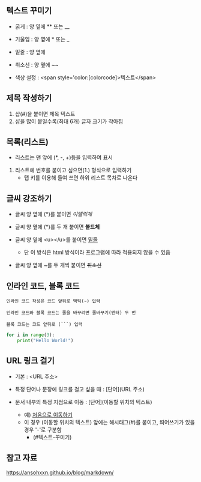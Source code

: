 ## 텍스트 꾸미기

- 굵게 : 양 옆에 ** 또는 __
- 기울임 : 양 옆에 * 또는 _
- 밑줄 : 양 옆에 <u></u>
- 취소선 : 양 옆에 ~~

- 색상 설정 : <span style='color:[colorcode]>텍스트\</span>

## 제목 작성하기

1. 샵(#)을 붙이면 제목 텍스트
2. 샵을 많이 붙일수록(최대 6개) 글자 크기가 작아짐

## 목록(리스트)

- 리스트는 맨 앞에 (*, -, +)등을 입력하여 표시
1. 리스트에 번호를 붙이고 싶으면(1.) 형식으로 입력하기
    - 탭 키를 이용해 들여 쓰면 하위 리스트 목차로 나온다

## 글씨 강조하기

- 글씨 양 옆에 (*)를 붙이면 *이탤릭체*
- 글씨 양 옆에 (*)를 두 개 붙이면 **볼드체**

- 글씨 양 옆에 \<u>\</u>를 붙이면 <u>밑줄</u>
  - 단 이 방식은 html 방식이라 프로그램에 따라 적용되지 않을 수 있음
- 글씨 양 옆에 ~를 두 개씩 붙이면 ~~취소선~~

## 인라인 코드, 블록 코드

`인라인 코드 작성은 코드 앞뒤로 백틱(~) 입력`

`인라인 코드와 블록 코드는 줄을 바꾸려면 줄바꾸기(엔터) 두 번`

`블록 코드는 코드 앞뒤로 (```) 입력`

```python
for i in range(3):
    print("Hello World!")
```

## URL 링크 걸기

- 기본 : \<URL 주소>

- 특정 단어나 문장에 링크를 걸고 싶을 때 : \[단어]\(URL 주소)

- 문서 내부의 특정 지점으로 이동 : \[단어]\(이동할 위치의 텍스트)
  - 예) [처음으로 이동하기](#텍스트-꾸미기)
  - 이 경우 \(이동할 위치의 텍스트) 앞에는 해시태그(#)를 붙이고, 띄어쓰기가 있을 경우 '-'로 구분함
    - \(#텍스트-꾸미기)

## 참고 자료

<https://ansohxxn.github.io/blog/markdown/>